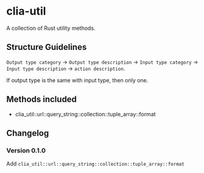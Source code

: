 # clia-util

A collection of Rust utility methods.

## Structure Guidelines

`Output type category` -> `Output type description` -> `Input type category` -> `Input type description` -> `action description`.

If output type is the same with input type, then only one.

## Methods included

- clia_util::url::query_string::collection::tuple_array::format

## Changelog

### Version 0.1.0

Add `clia_util::url::query_string::collection::tuple_array::format`
